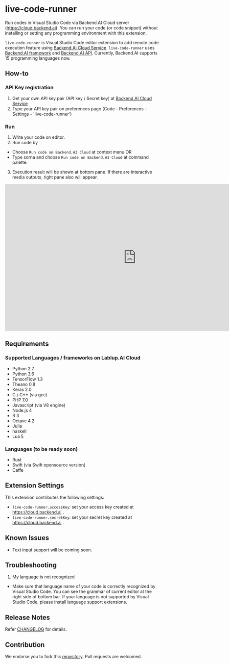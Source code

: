 # live-code-runner

Run codes in Visual Studio Code via Backend.AI Cloud server (https://cloud.backend.ai). You can run your code (or code snippet) without installing or setting any programming environment with this extension.

 `live-code-runner` is Visual Studio Code editor extension to add remote code execution feature using [Backend.AI Cloud Service](https://cloud.backend.ai). `live-code-runner` uses [Backend.AI framework](https://www.lablup.ai/#/ground) and [Backend.AI API](http://docs.backend.ai). Currently, Backend.AI supports 15 programming languages now.

## How-to

### API Key registration

 1. Get your own API key pair (API key / Secret key) at [Backend.AI Cloud Service](https://cloud.backend.ai)
 2. Type your API key pair on preferences page (Code - Preferences - Settings - 'live-code-runner')

### Run

 1. Write your code on editor.
 2. Run code by
  * Choose `Run code on Backend.AI Cloud` at context menu OR
  * Type sorna and choose `Run code on Backend.AI Cloud` at command palette.
 3. Execution result will be shown at bottom pane. If there are interactive media outputs, right pane also will appear.

<iframe width="853" height="480" src="https://www.youtube.com/embed/IVX1SClEaMY" frameborder="0" allowfullscreen></iframe>

## Requirements

### Supported Languages / frameworks on Lablup.AI Cloud

 * Python 2.7
 * Python 3.6
 * TensorFlow 1.3
 * Theano 0.8
 * Keras 2.0
 * C / C++ (via gcc)
 * PHP 7.0
 * Javascript (via V8 engine)
 * Node.js 4
 * R 3
 * Octave 4.2
 * Julia
 * haskell
 * Lua 5

### Languages (to be ready soon)

 * Rust
 * Swift (via Swift opensource version)
 * Caffe

## Extension Settings

This extension contributes the following settings:

* `live-code-runner.accessKey`: set your access key created at https://cloud.backend.ai .
* `live-code-runner.secretKey`: set your secret key created at https://cloud.backend.ai .

## Known Issues

 * Text input support will be coming soon.

## Troubleshooting

 1. My language is not recognized
  * Make sure that language name of your code is correctly recognized by Visual Studio Code. You can see the grammar of current editor at the right side of bottom bar. If your language is not supported by Visual Studio Code, please install language support extensions.

## Release Notes

Refer [CHANGELOG](CHANGELOG.md) for details.

## Contribution

We endorse you to fork this [repository](https://github.com/lablup/vscode-live-code-runner). Pull requests are welcomed.
